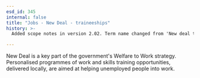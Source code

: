 ```yaml
---
esd_id: 345
internal: false
title: "Jobs - New Deal - traineeships"
history: >-
  Added scope notes in version 2.02. Term name changed from 'New deal traineeships' to 'Jobs - New Deal - traineeships' in version 3.00.

---
```


New Deal is a key part of the government's Welfare to Work strategy. Personalised programmes of work and skills training opportunities, delivered locally, are aimed at helping unemployed people into work.

